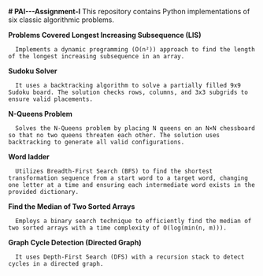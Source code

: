 **# PAI---Assignment-I**
This repository contains Python implementations of six classic algorithmic problems. 

**Problems Covered
Longest Increasing Subsequence (LIS)**
     
      Implements a dynamic programming (O(n²)) approach to find the length of the longest increasing subsequence in an array.
      
**Sudoku Solver**
     
      It uses a backtracking algorithm to solve a partially filled 9x9 Sudoku board. The solution checks rows, columns, and 3x3 subgrids to ensure valid placements.
      
**N-Queens Problem**
     
      Solves the N-Queens problem by placing N queens on an N×N chessboard so that no two queens threaten each other. The solution uses backtracking to generate all valid configurations.
      
**Word ladder**
      
      Utilizes Breadth-First Search (BFS) to find the shortest transformation sequence from a start word to a target word, changing one letter at a time and ensuring each intermediate word exists in the provided dictionary.
      
**Find the Median of Two Sorted Arrays**
     
      Employs a binary search technique to efficiently find the median of two sorted arrays with a time complexity of O(log(min(n, m))).
      
**Graph Cycle Detection (Directed Graph)**
      
      It uses Depth-First Search (DFS) with a recursion stack to detect cycles in a directed graph.
